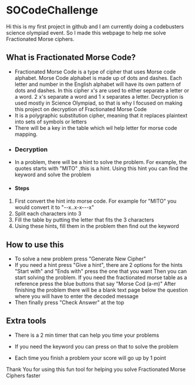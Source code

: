 # SOCodeChallenge
Hi this is my first project in github and I am currently doing a codebusters science olympiad event. So I made this webpage to help me solve Fractionated Morse ciphers. 

## What is Fractionated Morse Code?

- Fractionated Morse Code is a type of cipher that uses Morse code alphabet. Morse Code alphabet is made up of dots and dashes. Each letter and number in the English alphabet will have its own pattern of dots and dashes. In this cipher x's are used to either separate a letter or a word. 2 x's separate a word and 1 x separates a letter.  Decryption is used mostly in Science Olympiad, so that is why I focused on making this project on decryption of Fractionated Morse Code
- It is a polygraphic substitution cipher, meaning that it replaces plaintext into sets of symbols or letters
- There will be a key in the table which wil help letter for morse code mapping.
- ### Decryption
- In a problem, there will be a hint to solve the problem. For example, the quotes starts with "MITO" ,this is a hint. Using this hint you can find the keyword and solve the problem
- #### Steps
 1. First convert the hint into morse code. For example for "MITO" you would convert it to "--x..x-x---x"
 2. Split each characters into 3
 3. Fill the table by putting the letter that fits the 3 characters
 4. Using these hints, fill them in the problem then find out the keyword
  

## How to use this 
- To solve a new problem press "Generate New Cipher" 
- If you need a hint press "Give a hint", there are 2 options for the hints "Start with" and "Ends with" press the one that you want Then you can start solving the problem. If you need the fractionated morse table as a reference press the blue buttons that say "Morse Cod (a-m)" After finishing the problem there will be a blank text page below the question where you will have to enter the decoded message
- Then finally press "Check Answer" at the top




## Extra tools
    
- There is a 2 min timer that can help you time your problems
- If you need the keyword you can press on that to solve the problem
    
- Each time you finish a problem your score will go up by 1 point


Thank You for using this fun tool for helping you solve Fractionated Morse Ciphers faster
